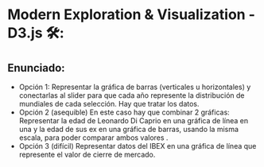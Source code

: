 # Modern Exploration & Visualization - D3.js 🛠️: 
## Enunciado:
* Opción 1: Representar la gráfica de barras (verticales u horizontales) y 
conectarlas al slider para que cada año represente la distribución de 
mundiales de cada selección. Hay que tratar los datos. 
* Opción 2 (asequible)
En este caso hay que combinar 2 gráficas: Representar la edad de Leonardo 
Di Caprio en una gráfica de línea en una y la edad de sus ex en una gráfica de 
barras, usando la misma escala, para poder comparar ambos valores .
* Opción 3 (difícil)
Representar datos del IBEX en una gráfica de línea que represente el valor de 
cierre de mercado. 
